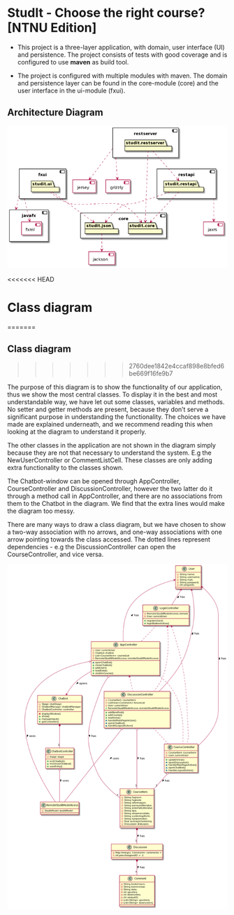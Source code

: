 # StudIt - Choose the right course? [NTNU Edition]

* This project is a three-layer application, with domain, user interface (UI) and persistence. The project consists of tests with good coverage and is configured to use **maven** as build tool.

* The project is configured with multiple modules with maven. The domain and persistence layer can be found in the core-module (core) and the user interface in the ui-module (fxui).

## Architecture Diagram
![Architecture](architecture.png)

<<<<<<< HEAD

# Class diagram
=======
## Class diagram
>>>>>>> 2760dee1842e4ccaf898e8bfed6be669f16fe9b7

The purpose of this diagram is to show the functionality of our application, thus we show the most central classes. To display it in the best and most understandable way, we have let out some classes, variables and methods. No setter and getter methods are present, because they don’t serve a significant purpose in understanding the functionality. The choices we have made are explained underneath, and we recommend reading this when looking at the diagram to understand it properly. 

The other classes in the application are not shown in the diagram simply because they are not that necessary to understand the system. E.g the NewUserController or CommentListCell. These classes are only adding extra functionality to the classes shown.

The Chatbot-window can be opened through AppController, CourseController and DiscussionController, however the two latter do it through a method call in AppController, and there are no associations from them to the Chatbot in the diagram. We find that the extra lines would make the diagram too messy.

There are many ways to draw a class diagram, but we have chosen to show a two-way association with no arrows, and one-way associations with one arrow pointing towards the class accessed. The dotted lines represent dependencies - e.g the DiscussionController can open the CourseController, and vice versa. 

![Class](classDiagram.png)